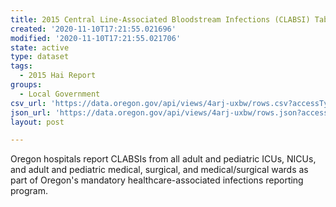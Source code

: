 ```yaml
---
title: 2015 Central Line-Associated Bloodstream Infections (CLABSI) Table
created: '2020-11-10T17:21:55.021696'
modified: '2020-11-10T17:21:55.021706'
state: active
type: dataset
tags:
  - 2015 Hai Report
groups:
  - Local Government
csv_url: 'https://data.oregon.gov/api/views/4arj-uxbw/rows.csv?accessType=DOWNLOAD'
json_url: 'https://data.oregon.gov/api/views/4arj-uxbw/rows.json?accessType=DOWNLOAD'
layout: post

---
```

Oregon hospitals report CLABSIs from all adult and pediatric ICUs, NICUs, and adult and pediatric medical, surgical, and medical/surgical wards as part of Oregon's mandatory healthcare-associated infections reporting program.
